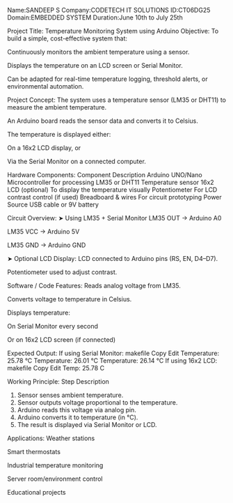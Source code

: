 Name:SANDEEP S
Company:CODETECH IT SOLUTIONS
ID:CT06DG25
Domain:EMBEDDED SYSTEM
Duration:June 10th to July 25th

Project Title:
Temperature Monitoring System using Arduino
 Objective:
To build a simple, cost-effective system that:

Continuously monitors the ambient temperature using a sensor.

Displays the temperature on an LCD screen or Serial Monitor.

Can be adapted for real-time temperature logging, threshold alerts, or environmental automation.

 Project Concept:
The system uses a temperature sensor (LM35 or DHT11) to measure the ambient temperature.

An Arduino board reads the sensor data and converts it to Celsius.

The temperature is displayed either:

On a 16x2 LCD display, or

Via the Serial Monitor on a connected computer.

 Hardware Components:
Component	Description
Arduino UNO/Nano	Microcontroller for processing
LM35 or DHT11	Temperature sensor
16x2 LCD (optional)	To display the temperature visually
Potentiometer	For LCD contrast control (if used)
Breadboard & wires	For circuit prototyping
Power Source	USB cable or 9V battery

 Circuit Overview:
➤ Using LM35 + Serial Monitor
LM35 OUT → Arduino A0

LM35 VCC → Arduino 5V

LM35 GND → Arduino GND

➤ Optional LCD Display:
LCD connected to Arduino pins (RS, EN, D4–D7).

Potentiometer used to adjust contrast.

 Software / Code Features:
Reads analog voltage from LM35.

Converts voltage to temperature in Celsius.

Displays temperature:

On Serial Monitor every second

Or on 16x2 LCD screen (if connected)

 Expected Output:
 If using Serial Monitor:
makefile
Copy
Edit
Temperature: 25.78 °C
Temperature: 26.01 °C
Temperature: 26.14 °C
 If using 16x2 LCD:
makefile
Copy
Edit
Temp: 25.78 C

 Working Principle:
Step	Description
1. Sensor senses ambient temperature.	
2. Sensor outputs voltage proportional to the temperature.	
3. Arduino reads this voltage via analog pin.	
4. Arduino converts it to temperature (in °C).	
5. The result is displayed via Serial Monitor or LCD.	

 Applications:
Weather stations

Smart thermostats

Industrial temperature monitoring

Server room/environment control

Educational projects

